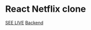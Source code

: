 # React Netflix clone

[SEE LIVE]('https://react-netflix-clone-strive.herokuapp.com')
[Backend]('https://github.com/Abdugaffor-97/netflix-clone-backend')


